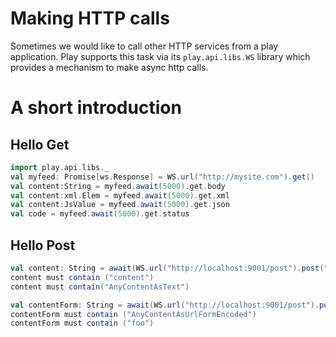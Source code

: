 # Making HTTP calls

Sometimes we would like to call other HTTP services from a play application. Play supports this task via its ```play.api.libs.WS``` library which provides a mechanism to make async http calls.

# A short introduction

## Hello Get
```scala
import play.api.libs._
val myfeed: Promise[ws.Response] = WS.url("http://mysite.com").get()
val content:String = myfeed.await(5000).get.body
val content:xml.Elem = myfeed.await(5000).get.xml
val content:JsValue = myfeed.await(5000).get.json
val code = myfeed.await(5000).get.status
```

## Hello Post
```scala
val content: String = await(WS.url("http://localhost:9001/post").post("content")).body
content must contain ("content")
content must contain("AnyContentAsText")

val contentForm: String = await(WS.url("http://localhost:9001/post").post(Map("param1"->Seq("foo")))).body
contentForm must contain ("AnyContentAsUrlFormEncoded")
contentForm must contain ("foo")
```

